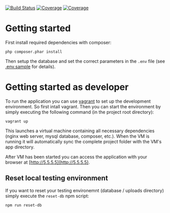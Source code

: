 [![Build Status](https://travis-ci.org/sqe-galerie/bildergalerie.svg?branch=develop)](https://travis-ci.org/sqe-galerie/bildergalerie)
[![Coverage](https://sonarcloud.io/api/badges/measure?key=sqe%3Abildergalerie%3Adevelop&metric=coverage#.svg)](https://sonarcloud.io/dashboard?id=sqe%3Abildergalerie%3Adevelop)
 [![Coverage](https://sonarcloud.io/api/badges/measure?key=sqe%3Abildergalerie%3Adevelop&metric=new_coverage#.svg)](https://sonarcloud.io/dashboard?id=sqe%3Abildergalerie%3Adevelop)
 
 

# Getting started

First install required dependencies with composer:

    php composer.phar install
    
Then setup the database and set the correct parameters in the `.env` file (see [.env.sample](./.env.sample)
for details).

# Getting started as developer

To run the application you can use [vagrant](https://www.vagrantup.com/) to set up the development environment.
 So first intall vagrant. Then you can start the environment by simply executing the following command
 (in the project root directory):
 
    vagrant up
    
This launches a virtual machine containing all necessary dependencies (nginx web server, mysql database, composer, etc.).
When the VM is running it will automatically sync the complete project folder with the VM's app directory.

After VM has been started you can access the application with your browser at [http://5.5.5.5](http://5.5.5.5).

## Reset local testing environment

If you want to reset your testing environemnt (database / uploads directory) simply execute the `reset-db` npm script:

    npm run reset-db
